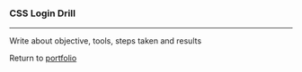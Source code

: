 ### CSS Login Drill
***

Write about objective, tools, steps taken and results
 

Return to [portfolio](../../) 
